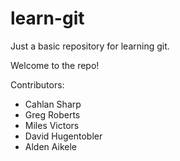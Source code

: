 learn-git
=========

Just a basic repository for learning git.

Welcome to the repo!

Contributors:
* Cahlan Sharp
* Greg Roberts
* Miles Victors
* David Hugentobler
* Alden Aikele
